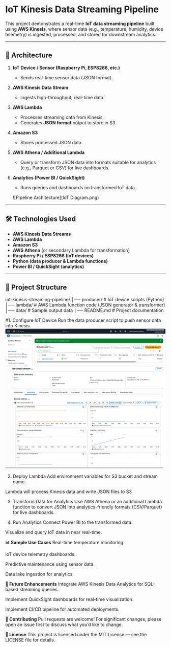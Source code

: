 # IoT Kinesis Data Streaming Pipeline

This project demonstrates a real-time **IoT data streaming pipeline** built using **AWS Kinesis**, where sensor data (e.g., temperature, humidity, device telemetry) is ingested, processed, and stored for downstream analytics.

---

## 🚀 Architecture

1. **IoT Device / Sensor (Raspberry Pi, ESP8266, etc.)**
   - Sends real-time sensor data (JSON format).

2. **AWS Kinesis Data Stream**
   - Ingests high-throughput, real-time data.

3. **AWS Lambda**
   - Processes streaming data from Kinesis.
   - Generates **JSON format** output to store in S3.

4. **Amazon S3**
   - Stores processed JSON data.

5. **AWS Athena / Additional Lambda**
   - Query or transform JSON data into formats suitable for analytics (e.g., Parquet or CSV) for live dashboards.

6. **Analytics (Power BI / QuickSight)**
   - Runs queries and dashboards on transformed IoT data.
     
   ![Pipeline Architecture](IoT Diagram.png)

---

## 🛠️ Technologies Used
- **AWS Kinesis Data Streams**
- **AWS Lambda**
- **Amazon S3**
- **AWS Athena** (or secondary Lambda for transformation)
- **Raspberry Pi / ESP8266 (IoT devices)**
- **Python (data producer & Lambda functions)**
- **Power BI / QuickSight (analytics)**

---

## 📂 Project Structure
iot-kinesis-streaming-pipeline/
│── producer/ # IoT device scripts (Python)
│── lambda/ # AWS Lambda function code (JSON generator & transformer)
│── data/ # Sample output data
│── README.md # Project documentation

#1. Configure IoT Device
Run the data producer script to push sensor data into Kinesis.
![Pipeline Architecture](kinesis_1.png)
![Pipeline Architecture](kinesis_2.png)

2. Deploy Lambda
Add environment variables for S3 bucket and stream name.

Lambda will process Kinesis data and write JSON files to S3

3. Transform Data for Analytics
Use AWS Athena or an additional Lambda function to convert JSON into analytics-friendly formats (CSV/Parquet) for live dashboards.

4. Run Analytics
Connect Power BI to the transformed data.

Visualize and query IoT data in near real-time.

**📊 Sample Use Cases**
Real-time temperature monitoring.

IoT device telemetry dashboards.

Predictive maintenance using sensor data.

Data lake ingestion for analytics.

**🔮 Future Enhancements**
Integrate AWS Kinesis Data Analytics for SQL-based streaming queries.

Implement QuickSight dashboards for real-time visualization.

Implement CI/CD pipeline for automated deployments.

**🤝 Contributing**
Pull requests are welcome! For significant changes, please open an issue first to discuss what you’d like to change.

**📜 License**
This project is licensed under the MIT License — see the LICENSE file for details.
